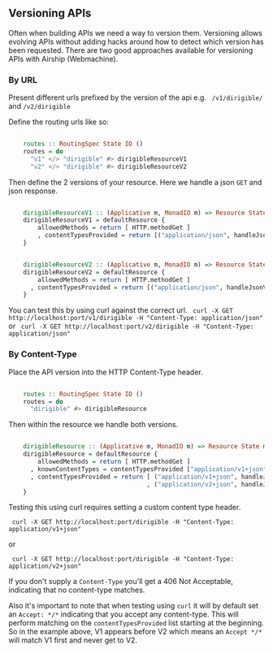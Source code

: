 ## Versioning APIs

Often when building APIs we need a way to version them. Versioning allows
evolving APIs without adding hacks around how to detect which version has been requested.
There are two good approaches available for versioning APIs with Airship (Webmachine).

### By URL
Present different urls prefixed by the version of the api
e.g.
` /v1/dirigible/` and `/v2/dirigible`

Define the routing urls like so:

``` haskell

    routes :: RoutingSpec State IO ()
    routes = do
      "v1" </> "dirigible" #> dirigibleResourceV1
      "v2" </> "dirigible" #> dirigibleResourceV2

```

Then define the 2 versions of your resource. Here we handle a json `GET` and
json response.

``` haskell

    dirigibleResourceV1 :: (Applicative m, MonadIO m) => Resource State m
    dirigibleResourceV1 = defaultResource {
        allowedMethods = return [ HTTP.methodGet ]
        , contentTypesProvided = return [("application/json", handleJsonV1)]
    }


    dirigibleResourceV2 :: (Applicative m, MonadIO m) => Resource State m
    dirigibleResourceV2 = defaultResource {
        allowedMethods = return [ HTTP.methodGet ]
      , contentTypesProvided = return [("application/json", handleJsonV2)]
    }

```

You can test this by using curl against the correct url.
` curl -X GET http://localhost:port/v1/dirigible -H "Content-Type: application/json"`
or
` curl -X GET http://localhost:port/v2/dirigible -H "Content-Type: application/json"`

### By Content-Type
Place the API version into the HTTP Content-Type header.

``` haskell

    routes :: RoutingSpec State IO ()
    routes = do
      "dirigible" #> dirigibleResource
```

Then within the resource we handle both versions.

``` haskell

    dirigibleResource :: (Applicative m, MonadIO m) => Resource State m
    dirigibleResource = defaultResource {
        allowedMethods = return [ HTTP.methodGet ]
      , knownContentTypes = contentTypesProvided ["application/v1+json", "application/v2+json"]
      , contentTypesProvided = return [ ("application/v1+json", handleJsonV1)
                                      , ("application/v2+json", handleJsonV2)]
    }

```

Testing this using curl requires setting a custom content type header.

` curl -X GET http://localhost:port/dirigible -H "Content-Type: application/v1+json"`

or

` curl -X GET http://localhost:port/dirigible -H "Content-Type: application/v2+json"`

If you don't supply a `Content-Type` you'll get a 406 Not Acceptable, indicating that no content-type matches. 

Also it's important to note that when testing using `curl` it will by default set an `Accept: */*` indicating that you accept any content-type. This will perform matching on the `contentTypesProvided` list starting at the beginning. So in the example above, V1 appears before V2 which means an `Accept */*` will match V1 first and never get to V2. 
